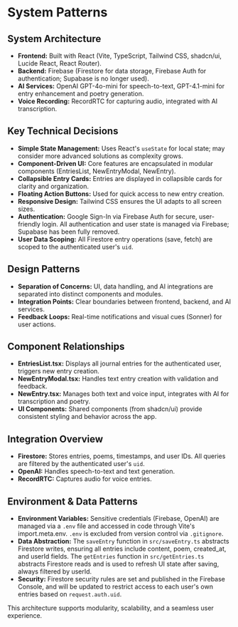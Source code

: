 # System Patterns

## System Architecture

- **Frontend:** Built with React (Vite, TypeScript, Tailwind CSS, shadcn/ui, Lucide React, React Router).
- **Backend:** Firebase (Firestore for data storage, Firebase Auth for authentication; Supabase is no longer used).
- **AI Services:** OpenAI GPT-4o-mini for speech-to-text, GPT-4.1-mini for entry enhancement and poetry generation.
- **Voice Recording:** RecordRTC for capturing audio, integrated with AI transcription.

## Key Technical Decisions

- **Simple State Management:** Uses React's `useState` for local state; may consider more advanced solutions as complexity grows.
- **Component-Driven UI:** Core features are encapsulated in modular components (EntriesList, NewEntryModal, NewEntry).
- **Collapsible Entry Cards:** Entries are displayed in collapsible cards for clarity and organization.
- **Floating Action Buttons:** Used for quick access to new entry creation.
- **Responsive Design:** Tailwind CSS ensures the UI adapts to all screen sizes.
- **Authentication:** Google Sign-In via Firebase Auth for secure, user-friendly login. All authentication and user state is managed via Firebase; Supabase has been fully removed.
- **User Data Scoping:** All Firestore entry operations (save, fetch) are scoped to the authenticated user's `uid`.

## Design Patterns

- **Separation of Concerns:** UI, data handling, and AI integrations are separated into distinct components and modules.
- **Integration Points:** Clear boundaries between frontend, backend, and AI services.
- **Feedback Loops:** Real-time notifications and visual cues (Sonner) for user actions.

## Component Relationships

- **EntriesList.tsx:** Displays all journal entries for the authenticated user, triggers new entry creation.
- **NewEntryModal.tsx:** Handles text entry creation with validation and feedback.
- **NewEntry.tsx:** Manages both text and voice input, integrates with AI for transcription and poetry.
- **UI Components:** Shared components (from shadcn/ui) provide consistent styling and behavior across the app.

## Integration Overview

- **Firestore:** Stores entries, poems, timestamps, and user IDs. All queries are filtered by the authenticated user's `uid`.
- **OpenAI:** Handles speech-to-text and text generation.
- **RecordRTC:** Captures audio for voice entries.

## Environment & Data Patterns

- **Environment Variables:** Sensitive credentials (Firebase, OpenAI) are managed via a `.env` file and accessed in code through Vite's import.meta.env. `.env` is excluded from version control via `.gitignore`.
- **Data Abstraction:** The `saveEntry` function in `src/saveEntry.ts` abstracts Firestore writes, ensuring all entries include content, poem, created_at, and userId fields. The `getEntries` function in `src/getEntries.ts` abstracts Firestore reads and is used to refresh UI state after saving, always filtered by userId.
- **Security:** Firestore security rules are set and published in the Firebase Console, and will be updated to restrict access to each user's own entries based on `request.auth.uid`.

This architecture supports modularity, scalability, and a seamless user experience.
